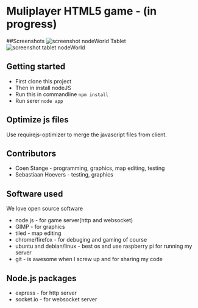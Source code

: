 # Muliplayer HTML5 game - (in progress)

##Screenshots
![screenshot nodeWorld](https://raw.github.com/coens97/nodeWorld/master/screenshot1.png)
Tablet
![screenshot tablet nodeWorld](https://raw.github.com/coens97/nodeWorld/master/screenshot2.png)

## Getting started
* First clone this project
* Then in install nodeJS
* Run this in commandline `npm install`
* Run serer `node app`

## Optimize js files
Use requirejs-optimizer to merge the javascript files from client.

## Contributors
* Coen Stange - programming, graphics, map editing, testing
* Sebastiaan Hoevers - testing, graphics

## Software used
We love open source software
* node.js - for game server(http and websocket)
* GIMP - for graphics
* tiled - map editing
* chrome/firefox - for debuging and gaming of course
* ubuntu and debian/linux - best os and use raspberry pi for running my server 
* git - is awesome when I screw up and for sharing my code

## Node.js packages
* express - for http server
* socket.io - for websocket server
